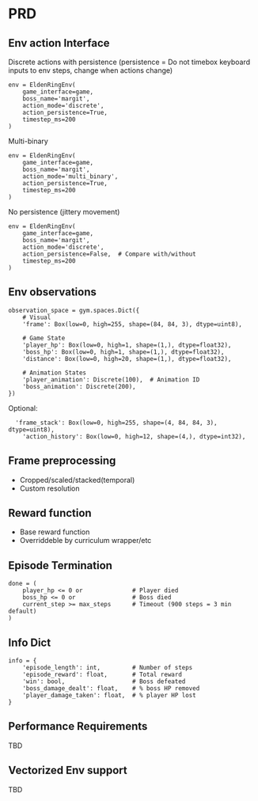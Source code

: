 # PRD
## Env action Interface
Discrete actions with persistence (persistence = Do not timebox keyboard inputs to env steps, change when actions change)
```
env = EldenRingEnv(
    game_interface=game,
    boss_name='margit',
    action_mode='discrete',
    action_persistence=True,
    timestep_ms=200
)
```
Multi-binary 
```
env = EldenRingEnv(
    game_interface=game,
    boss_name='margit',
    action_mode='multi_binary',
    action_persistence=True,
    timestep_ms=200
)
```
No persistence (jittery movement)
```
env = EldenRingEnv(
    game_interface=game,
    boss_name='margit',
    action_mode='discrete',
    action_persistence=False,  # Compare with/without
    timestep_ms=200
)
```
## Env observations
```
observation_space = gym.spaces.Dict({
    # Visual
    'frame': Box(low=0, high=255, shape=(84, 84, 3), dtype=uint8),
    
    # Game State
    'player_hp': Box(low=0, high=1, shape=(1,), dtype=float32),
    'boss_hp': Box(low=0, high=1, shape=(1,), dtype=float32),
    'distance': Box(low=0, high=20, shape=(1,), dtype=float32),
    
    # Animation States
    'player_animation': Discrete(100),  # Animation ID
    'boss_animation': Discrete(200),
})
```
Optional:
```
  'frame_stack': Box(low=0, high=255, shape=(4, 84, 84, 3), dtype=uint8),
    'action_history': Box(low=0, high=12, shape=(4,), dtype=int32),
```
## Frame preprocessing
 - Cropped/scaled/stacked(temporal)
 - Custom resolution

## Reward function 
 - Base reward function
 - Overriddeble by curriculum wrapper/etc

## Episode Termination
```
done = (
    player_hp <= 0 or              # Player died
    boss_hp <= 0 or                # Boss died
    current_step >= max_steps      # Timeout (900 steps = 3 min default)
)
```

## Info Dict
```
info = {
    'episode_length': int,         # Number of steps
    'episode_reward': float,       # Total reward
    'win': bool,                   # Boss defeated
    'boss_damage_dealt': float,    # % boss HP removed
    'player_damage_taken': float,  # % player HP lost
}
```
## Performance Requirements
TBD

## Vectorized Env support 
TBD


